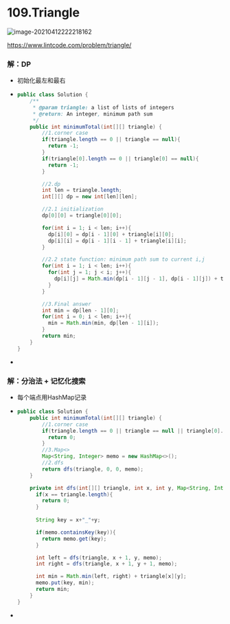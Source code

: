 # 109.Triangle

![image-20210412222218162](https://raw.githubusercontent.com/TWDH/Leetcode-From-Zero/pictures/img/image-20210412222218162.png)

https://www.lintcode.com/problem/triangle/

### 解：DP

* 初始化最左和最右

* ```java
  public class Solution {
      /**
       * @param triangle: a list of lists of integers
       * @return: An integer, minimum path sum
       */
      public int minimumTotal(int[][] triangle) {
          //1.corner case
          if(triangle.length == 0 || triangle == null){
            return -1;
          }
          if(triangle[0].length == 0 || triangle[0] == null){
            return -1;
          }
  
          //2.dp
          int len = triangle.length;
          int[][] dp = new int[len][len];
  
          //2.1 initialization
          dp[0][0] = triangle[0][0];
  
          for(int i = 1; i < len; i++){
            dp[i][0] = dp[i - 1][0] + triangle[i][0];
            dp[i][i] = dp[i - 1][i - 1] + triangle[i][i];
          }
  
          //2.2 state function: minimum path sum to current i,j
          for(int i = 1; i < len; i++){
            for(int j = 1; j < i; j++){
              dp[i][j] = Math.min(dp[i - 1][j - 1], dp[i - 1][j]) + triangle[i][j];
            }
          }
  
          //3.Final answer
          int min = dp[len - 1][0];
          for(int i = 0; i < len; i++){
            min = Math.min(min, dp[len - 1][i]);
          }
          return min;
      }
  }
  ```

* 



### 解：分治法 + 记忆化搜索

* 每个端点用HashMap记录

* ```java
  public class Solution {
      public int minimumTotal(int[][] triangle) {
          //1.corner case
          if(triangle.length == 0 || triangle == null || triangle[0].length == 0 || triangle[0] == null){
            return 0;
          }
          //3.Map<>
          Map<String, Integer> memo = new HashMap<>();
          //2.dfs
          return dfs(triangle, 0, 0, memo);
      }
  
      private int dfs(int[][] triangle, int x, int y, Map<String, Integer> memo){
        if(x == triangle.length){
          return 0;
        }
        
        String key = x+"_"+y;
  
        if(memo.containsKey(key)){
          return memo.get(key);
        }
  
        int left = dfs(triangle, x + 1, y, memo);
        int right = dfs(triangle, x + 1, y + 1, memo);
  
        int min = Math.min(left, right) + triangle[x][y];
        memo.put(key, min);
        return min;
      }
  }
  ```

* 